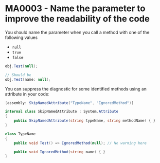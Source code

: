 # MA0003 - Name the parameter to improve the readability of the code

You should name the parameter when you call a method with one of the following values

- `null`
- `true`
- `false`

````csharp
obj.Test(null);

// Should be
obj.Test(name: null);
````

You can suppress the diagnostic for some identified methods using an attribute in your code:

````csharp
[assembly: SkipNamedAttribute("TypeName", "IgnoredMethod")]

internal class SkipNamedAttribute : System.Attribute
{
    public SkipNamedAttribute(string typeName, string methodName) { }
}

class TypeName
{
    public void Test() => IgnoredMethod(null); // No warning here

    public void IgnoredMethod(string name) { }
}
````